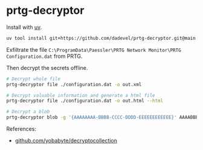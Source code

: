 # prtg-decryptor

Install with [uv](https://github.com/astral-sh/uv).

~~~ bash
uv tool install git+https://github.com/dadevel/prtg-decryptor.git@main
~~~

Exfiltrate the file `C:\ProgramData\Paessler\PRTG Network Monitor\PRTG Configuration.dat` from PRTG.

Then decrypt the secrets offline.

~~~ bash
# Decrypt whole file
prtg-decryptor file ./configuration.dat -o out.xml

# Decrypt valuable information and generate a html file
prtg-decryptor file ./configuration.dat -o out.html --html

# Decrypt a blob
prtg-decryptor blob -g '{AAAAAAAA-BBBB-CCCC-DDDD-EEEEEEEEEEEE}' AAAABBBBCCCCDDDDEEEEFFFFGGGGHHHH
~~~

References:

- [github.com/yobabyte/decryptocollection](https://github.com/yobabyte/decryptocollection)
